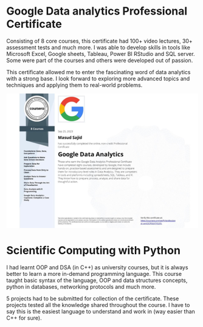 # Google Data analytics Professional Certificate

Consisting of 8 core courses, this certificate had 100+ video lectures, 30+ assessment tests and much more. I was able to develop skills in tools like Microsoft Excel, Google sheets, Tableau, Power BI RStudio and SQL server. Some were part of the courses and others were developed out of passion.

This certificate allowed me to enter the fascinating word of data analytics with a strong base. I look forward to exploring more advanced topics and techniques and applying them to real-world problems.

![](google_data_analytics.jpeg)

# Scientific Computing with Python

I had learnt OOP and DSA (in C++) as university courses, but it is always better to learn a more in-demand programming language. This course taught basic syntax of the language, OOP and data structures concepts, python in databases, networking protocols and much more. 

5 projects had to be submitted for collection of the certificate. These projects tested all the knowledge shared throughout the course. I have to say this is the easiest language to understand and work in (way easier than C++ for sure).


